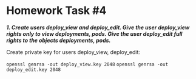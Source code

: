 
# Homework Task #4

_**1. Create users deploy_view and deploy_edit. Give the user deploy_view rights only to view deployments, pods. Give the user deploy_edit full rights to the objects deployments, pods.**_

Create private key for users deploy_view, deploy_edit:

```openssl genrsa -out deploy_view.key 2048```
```openssl genrsa -out deploy_edit.key 2048```
